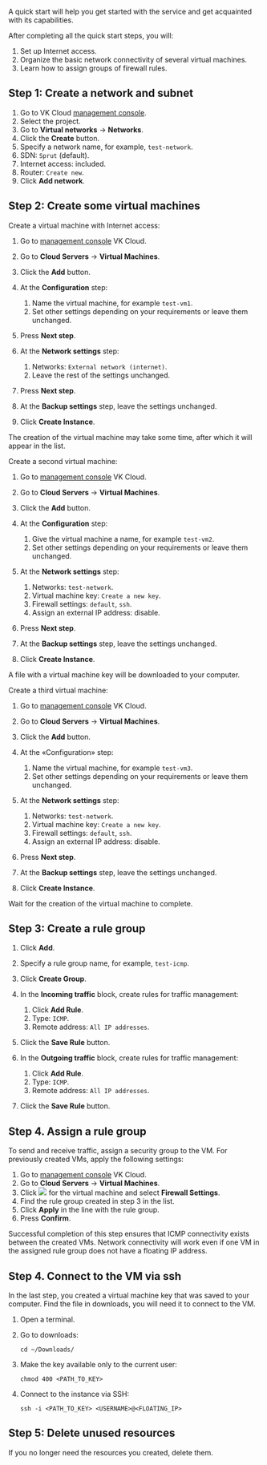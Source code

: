 A quick start will help you get started with the service and get acquainted with its capabilities.

After completing all the quick start steps, you will:

1. Set up Internet access.
1. Organize the basic network connectivity of several virtual machines.
1. Learn how to assign groups of firewall rules.

## Step 1: Create a network and subnet

1. Go to VK Cloud [management console](https://msk.cloud.vk.com/app/en).
1. Select the project.
1. Go to **Virtual networks** → **Networks**.
1. Click the **Create** button.
1. Specify a network name, for example, `test-network`.
1. SDN: `Sprut` (default).
1. Internet access: included.
1. Router: `Create new`.
1. Click **Add network**.

## Step 2: Create some virtual machines

Create a virtual machine with Internet access:

1. Go to [management console](https://msk.cloud.vk.com/app/) VK Cloud.
1. Go to **Cloud Servers** → **Virtual Machines**.
1. Click the **Add** button.
1. At the **Configuration** step:

    1. Name the virtual machine, for example `test-vm1`.
    1. Set other settings depending on your requirements or leave them unchanged.

1. Press **Next step**.
1. At the **Network settings** step:

     1. Networks: `External network (internet)`.
     1. Leave the rest of the settings unchanged.

1. Press **Next step**.
1. At the **Backup settings** step, leave the settings unchanged.
1. Click **Create Instance**.

The creation of the virtual machine may take some time, after which it will appear in the list.

Create a second virtual machine:

1. Go to [management console](https://msk.cloud.vk.com/app/) VK Cloud.
1. Go to **Cloud Servers** → **Virtual Machines**.
1. Click the **Add** button.
1. At the **Configuration** step:

     1. Give the virtual machine a name, for example `test-vm2`.
     1. Set other settings depending on your requirements or leave them unchanged.

1. At the **Network settings** step:

     1. Networks: `test-network`.
     2. Virtual machine key: `Create a new key`.
     3. Firewall settings: `default`, `ssh`.
     4. Assign an external IP address: disable.

2. Press **Next step**.
3. At the **Backup settings** step, leave the settings unchanged.
4. Click **Create Instance**.

A file with a virtual machine key will be downloaded to your computer.

Create a third virtual machine:

1. Go to [management console](https://msk.cloud.vk.com/app/) VK Cloud.
1. Go to **Cloud Servers** → **Virtual Machines**.
1. Click the **Add** button.
1. At the «Configuration» step:

     1. Name the virtual machine, for example `test-vm3`.
     1. Set other settings depending on your requirements or leave them unchanged.

1. At the **Network settings** step:

    1. Networks: `test-network`.
    1. Virtual machine key: `Create a new key`.
    1. Firewall settings: `default`, `ssh`.
    1. Assign an external IP address: disable.

1. Press **Next step**.
1. At the **Backup settings** step, leave the settings unchanged.
1. Click **Create Instance**.

Wait for the creation of the virtual machine to complete.

## Step 3: Create a rule group

1. Click **Add**.
1. Specify a rule group name, for example, `test-icmp`.
1. Click **Create Group**.
1. In the **Incoming traffic** block, create rules for traffic management:

     1. Click **Add Rule**.
     1. Type: `ICMP`.
     1. Remote address: `All IP addresses`.

1. Click the **Save Rule** button.
1. In the **Outgoing traffic** block, create rules for traffic management:

     1. Click **Add Rule**.
     1. Type: `ICMP`.
     1. Remote address: `All IP addresses`.

1. Click the **Save Rule** button.

## Step 4. Assign a rule group

To send and receive traffic, assign a security group to the VM. For previously created VMs, apply the following settings:

1. Go to [management console](https://msk.cloud.vk.com/app/) VK Cloud.
1. Go to **Cloud Servers** → **Virtual Machines**.
1. Click ![ ](/en/assets/more-icon.svg "inline") for the virtual machine and select **Firewall Settings**.
1. Find the rule group created in step 3 in the list.
1. Click **Apply** in the line with the rule group.
1. Press **Confirm**.

<info>

Successful completion of this step ensures that ICMP connectivity exists between the created VMs. Network connectivity will work even if one VM in the assigned rule group does not have a floating IP address.

</info>

## Step 4. Connect to the VM via ssh

In the last step, you created a virtual machine key that was saved to your computer. Find the file in downloads, you will need it to connect to the VM.

1. Open a terminal.
1. Go to downloads:

    ```console
    cd ~/Downloads/
    ```

1. Make the key available only to the current user:

     ```console
     chmod 400 <PATH_TO_KEY>
     ```

1. Connect to the instance via SSH:

     ```console
     ssh -i <PATH_TO_KEY> <USERNAME>@<FLOATING_IP>
     ```

## Step 5: Delete unused resources

If you no longer need the resources you created, delete them.
